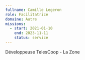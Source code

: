 ```yaml
---
fullname: Camille Legeron
role: Facilitatrice
domaine: Autre
missions:
  - start: 2021-01-10
    end: 2023-11-11
    status: service
---
```


Développeuse TelesCoop - La Zone
